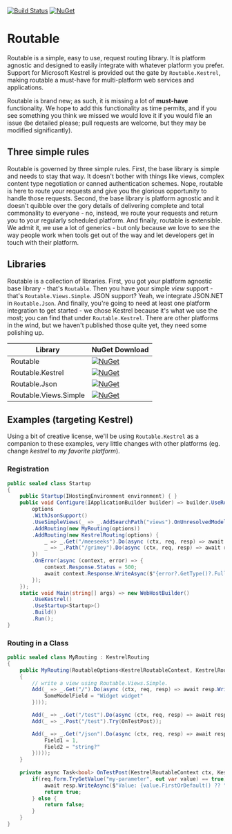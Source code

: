 [![Build Status](https://travis-ci.org/HardenedElements/routable.svg?branch=master)](https://travis-ci.org/HardenedElements/routable) [![NuGet](https://img.shields.io/nuget/dt/Routable.svg)](https://preview.nuget.org/packages/Routable)

Routable
=======
Routable is a simple, easy to use, request routing library. It is platform agnostic and designed to easily integrate with whatever platform you prefer. Support for Microsoft Kestrel is provided out the gate by ```Routable.Kestrel```, making routable a must-have for multi-platform web services and applications.

Routable is brand new; as such, it is missing a lot of **must-have** functionality. We hope to add this functionality as time permits, and if you see something you think we missed we would love it if you would file an issue (be detailed please; pull requests are welcome, but they may be modified significantly).

## Three simple rules
Routable is governed by three simple rules. First, the base library is simple and needs to stay that way. It doesn't bother with things like views, complex content type negotiation or canned authentication schemes. Nope, routable is here to route your requests and give you the glorious opportunity to handle those requests. Second, the base library is platform agnostic and it doesn't quibble over the gory details of delivering complete and total commonality to everyone - no, instead, we route your requests and return you to your regularly scheduled platform. And finally, routable is extensible. We admit it, we use a lot of generics - but only because we love to see the way people work when tools get out of the way and let developers get in touch with their platform.

## Libraries
Routable is a collection of libraries. First, you got your platform agnostic base library - that's ```Routable```. Then you have your simple *view* support - that's ```Routable.Views.Simple```. JSON support? Yeah, we integrate JSON.NET in ```Routable.Json```. And finally, you're going to need at least one platform integration to get started - we chose Kestrel because it's what we use the most; you can find that under ```Routable.Kestrel```. There are other platforms in the wind, but we haven't published those quite yet, they need some polishing up.

Library | NuGet Download
------- | --------------
Routable | [![NuGet](https://img.shields.io/nuget/v/Routable.svg)](https://preview.nuget.org/packages/Routable)
Routable.Kestrel | [![NuGet](https://img.shields.io/nuget/v/Routable.Kestrel.svg)](https://preview.nuget.org/packages/Routable.Kestrel)
Routable.Json | [![NuGet](https://img.shields.io/nuget/v/Routable.Json.svg)](https://preview.nuget.org/packages/Routable.Json)
Routable.Views.Simple | [![NuGet](https://img.shields.io/nuget/v/Routable.Views.Simple.svg)](https://preview.nuget.org/packages/Routable.Views.Simple)

## Examples (targeting Kestrel)
Using a bit of creative license, we'll be using ```Routable.Kestrel``` as a companion to these examples, very little changes with other platforms (eg. change *kestrel* to *my favorite platform*).
### Registration
```csharp
public sealed class Startup
{
	public Startup(IHostingEnvironment environment) { }
	public void Configure(IApplicationBuilder builder) => builder.UseRoutable(options => {
		options
		.WithJsonSupport()
		.UseSimpleViews(_ => _.AddSearchPath("views").OnUnresolvedModelValue((type, expr, paths, model) => $"[ERR! ({expr})]"))
		.AddRouting(new MyRouting(options))
		.AddRouting(new KestrelRouting(options) {
			_ => _.Get("/meeseeks").Do(async (ctx, req, resp) => await resp.WriteAsync("Hi, I'm Mr. Meeseeks!")),
			_ => _.Path("/grimey").Do(async (ctx, req, resp) => await resp.WriteAsync("I don't check methods, because I'm Homer Simpson!"))
		})
		.OnError(async (context, error) => {
			context.Response.Status = 500;
			await context.Response.WriteAsync($"{error?.GetType()?.FullName} ({error?.Message}):\n\t{error.StackTrace.Replace("\n", "\n\t")}\n");
		});
	});
	static void Main(string[] args) => new WebHostBuilder()
		.UseKestrel()
		.UseStartup<Startup>()
		.Build()
		.Run();
}
```
### Routing in a Class
```csharp
public sealed class MyRouting : KestrelRouting
{
	public MyRouting(RoutableOptions<KestrelRoutableContext, KestrelRoutableRequest, KestrelRoutableResponse> options) : base(options)
	{
		// write a view using Routable.Views.Simple.
		Add(_ => _.Get("/").Do(async (ctx, req, resp) => await resp.WriteViewAsync("index", new {
			SomeModelField = "Widget widget"
		})));

		Add(_ => _.Get("/test").Do(async (ctx, req, resp) => await resp.WriteAsync("Hello World!")));
		Add(_ => _.Post("/test").Try(OnTestPost));

		Add(_ => _.Get("/json").Do(async (ctx, req, resp) => await resp.WriteAsync(JObject.FromObject(new {
			Field1 = 1,
			Field2 = "string?"
		}))));
	}
	
	private async Task<bool> OnTestPost(KestrelRoutableContext ctx, KestrelRoutableRequest req, KestrelRoutableResponse resp) {
		if(req.Form.TryGetValue("my-parameter", out var value) == true) {
			await resp.WriteAsync($"Value: {value.FirstOrDefault() ?? "<null>"}");
			return true;
		} else {
			return false;
		}
	}
}
```

